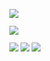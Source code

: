 ![](https://files.catbox.moe/sqx9o1.png)

![](https://files.catbox.moe/1n6wu4.png)



![](https://files.catbox.moe/g4762e.png)
[![](https://files.catbox.moe/giw52c.svg)](https://modrinth.com/modpack/vulkanism)
[![](https://files.catbox.moe/zqt9b6.png)](https://www.donationalerts.com/c/kapkapbno)
